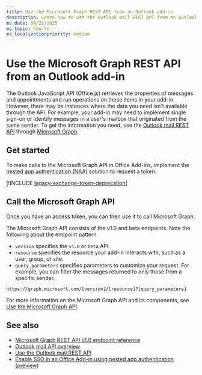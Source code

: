 ```yaml
---
title: Use the Microsoft Graph REST API from an Outlook add-in
description: Learn how to use the Outlook mail REST API from an Outlook add-in with Microsoft Graph.
ms.date: 04/22/2025
ms.topic: how-to
ms.localizationpriority: medium
---
```


# Use the Microsoft Graph REST API from an Outlook add-in

The Outlook JavaScript API (Office.js) retrieves the properties of messages and appointments and run operations on these items in your add-in. However, there may be instances where the data you need isn't available through the API. For example, your add-in may need to implement single sign-on or identify messages in a user's mailbox that originated from the same sender. To get the information you need, use the [Outlook mail REST API](/graph/api/resources/mail-api-overview) through [Microsoft Graph](/graph/overview).

## Get started

To make calls to the Microsoft Graph API in Office Add-ins, implement the [nested app authentication (NAA)](../develop/enable-nested-app-authentication-in-your-add-in.md) solution to request a token.

[!INCLUDE [legacy-exchange-token-deprecation](../includes/legacy-exchange-token-deprecation.md)]

## Call the Microsoft Graph API

Once you have an access token, you can then use it to call Microsoft Graph.

The Microsoft Graph API consists of the v1.0 and beta endpoints. Note the following about the endpoint pattern.

- `version` specifies the `v1.0` or `beta` API.
- `resource` specifies the resource your add-in interacts with, such as a user, group, or site.
- `query_parameters` specifies parameters to customize your request. For example, you can filter the messages returned to only those from a specific sender.

```http
https://graph.microsoft.com/[version]/[resource]?[query_parameters]
```

For more information on the Microsoft Graph API and its components, see [Use the Microsoft Graph API](/graph/use-the-api).

## See also

- [Microsoft Graph REST API v1.0 endpoint reference](/graph/api/overview)
- [Outlook mail API overview](/graph/outlook-mail-concept-overview)
- [Use the Outlook mail REST API](/graph/api/resources/mail-api-overview)
- [Enable SSO in an Office Add-in using nested app authentication (preview)](../develop/enable-nested-app-authentication-in-your-add-in.md)
